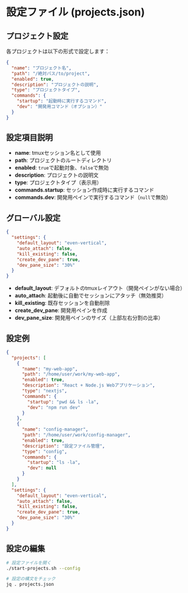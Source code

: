 # 設定ファイル (projects.json)

## プロジェクト設定

各プロジェクトは以下の形式で設定します：

```json
{
  "name": "プロジェクト名",
  "path": "/絶対パス/to/project",
  "enabled": true,
  "description": "プロジェクトの説明",
  "type": "プロジェクトタイプ",
  "commands": {
    "startup": "起動時に実行するコマンド",
    "dev": "開発用コマンド（オプション）"
  }
}
```

## 設定項目説明

- **name**: tmuxセッション名として使用
- **path**: プロジェクトのルートディレクトリ
- **enabled**: `true`で起動対象、`false`で無効
- **description**: プロジェクトの説明文
- **type**: プロジェクトタイプ（表示用）
- **commands.startup**: セッション作成時に実行するコマンド
- **commands.dev**: 開発用ペインで実行するコマンド（`null`で無効）

## グローバル設定

```json
{
  "settings": {
    "default_layout": "even-vertical",
    "auto_attach": false,
    "kill_existing": false,
    "create_dev_pane": true,
    "dev_pane_size": "30%"
  }
}
```

- **default_layout**: デフォルトのtmuxレイアウト（開発ペインがない場合）
- **auto_attach**: 起動後に自動でセッションにアタッチ（無効推奨）
- **kill_existing**: 既存セッションを自動削除
- **create_dev_pane**: 開発用ペインを作成
- **dev_pane_size**: 開発用ペインのサイズ（上部左右分割の比率）

## 設定例

```json
{
  "projects": [
    {
      "name": "my-web-app",
      "path": "/home/user/work/my-web-app",
      "enabled": true,
      "description": "React + Node.js Webアプリケーション",
      "type": "nextjs",
      "commands": {
        "startup": "pwd && ls -la",
        "dev": "npm run dev"
      }
    },
    {
      "name": "config-manager",
      "path": "/home/user/work/config-manager",
      "enabled": true,
      "description": "設定ファイル管理",
      "type": "config",
      "commands": {
        "startup": "ls -la",
        "dev": null
      }
    }
  ],
  "settings": {
    "default_layout": "even-vertical",
    "auto_attach": false,
    "kill_existing": false,
    "create_dev_pane": true,
    "dev_pane_size": "30%"
  }
}
```

## 設定の編集

```bash
# 設定ファイルを開く
./start-projects.sh --config

# 設定の構文をチェック
jq . projects.json
```